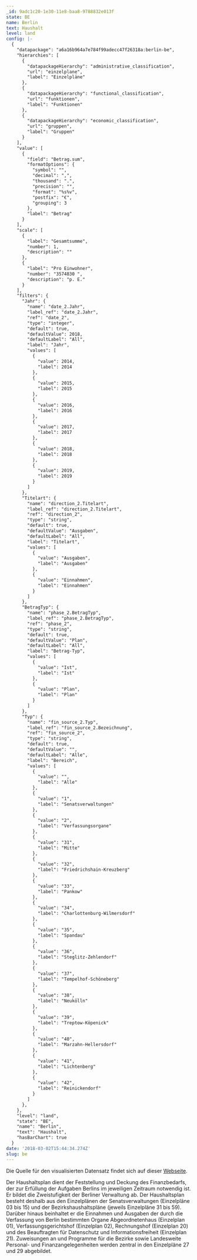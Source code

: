 ```yaml
---
_id: 9adc1c20-1e30-11e8-baa8-9788832e013f
state: BE
name: Berlin
text: Haushalt
level: land
config: |-
  {
    "datapackage": "a6a16b964a7e784f99adecc47f26318a:berlin-be",
    "hierarchies": [
      {
        "datapackageHierarchy": "administrative_classification",
        "url": "einzelplane",
        "label": "Einzelpläne"
      },
      {
        "datapackageHierarchy": "functional_classification",
        "url": "funktionen",
        "label": "Funktionen"
      },
      {
        "datapackageHierarchy": "economic_classification",
        "url": "gruppen",
        "label": "Gruppen"
      }
    ],
    "value": [
      {
        "field": "Betrag.sum",
        "formatOptions": {
          "symbol": "",
          "decimal": ",",
          "thousand": ".",
          "precision": "",
          "format": "%s%v",
          "postfix": "€",
          "grouping": 3
        },
        "label": "Betrag"
      }
    ],
    "scale": [
      {
        "label": "Gesamtsumme",
        "number": 1,
        "description": ""
      },
      {
        "label": "Pro Einwohner",
        "number": "3574830 ",
        "description": "p. E."
      }
    ],
    "filters": {
      "Jahr": {
        "name": "date_2.Jahr",
        "label_ref": "date_2.Jahr",
        "ref": "date_2",
        "type": "integer",
        "default": true,
        "defaultValue": 2018,
        "defaultLabel": "All",
        "label": "Jahr",
        "values": [
          {
            "value": 2014,
            "label": 2014
          },
          {
            "value": 2015,
            "label": 2015
          },
          {
            "value": 2016,
            "label": 2016
          },
          {
            "value": 2017,
            "label": 2017
          },
          {
            "value": 2018,
            "label": 2018
          },
          {
            "value": 2019,
            "label": 2019
          }
        ]
      },
      "Titelart": {
        "name": "direction_2.Titelart",
        "label_ref": "direction_2.Titelart",
        "ref": "direction_2",
        "type": "string",
        "default": true,
        "defaultValue": "Ausgaben",
        "defaultLabel": "All",
        "label": "Titelart",
        "values": [
          {
            "value": "Ausgaben",
            "label": "Ausgaben"
          },
          {
            "value": "Einnahmen",
            "label": "Einnahmen"
          }
        ]
      },
      "BetragTyp": {
        "name": "phase_2.BetragTyp",
        "label_ref": "phase_2.BetragTyp",
        "ref": "phase_2",
        "type": "string",
        "default": true,
        "defaultValue": "Plan",
        "defaultLabel": "All",
        "label": "Betrag-Typ",
        "values": [
          {
            "value": "Ist",
            "label": "Ist"
          },
          {
            "value": "Plan",
            "label": "Plan"
          }
        ]
      },
      "Typ": {
        "name": "fin_source_2.Typ",
        "label_ref": "fin_source_2.Bezeichnung",
        "ref": "fin_source_2",
        "type": "string",
        "default": true,
        "defaultValue": "",
        "defaultLabel": "Alle",
        "label": "Bereich",
        "values": [
          {
            "value": "",
            "label": "Alle"
          },
          {
            "value": "1",
            "label": "Senatsverwaltungen"
          },
          {
            "value": "2",
            "label": "Verfassungsorgane"
          },
          {
            "value": "31",
            "label": "Mitte"
          },
          {
            "value": "32",
            "label": "Friedrichshain-Kreuzberg"
          },
          {
            "value": "33",
            "label": "Pankow"
          },
          {
            "value": "34",
            "label": "Charlottenburg-Wilmersdorf"
          },
          {
            "value": "35",
            "label": "Spandau"
          },
          {
            "value": "36",
            "label": "Steglitz-Zehlendorf"
          },
          {
            "value": "37",
            "label": "Tempelhof-Schöneberg"
          },
          {
            "value": "38",
            "label": "Neukölln"
          },
          {
            "value": "39",
            "label": "Treptow-Köpenick"
          },
          {
            "value": "40",
            "label": "Marzahn-Hellersdorf"
          },
          {
            "value": "41",
            "label": "Lichtenberg"
          },
          {
            "value": "42",
            "label": "Reinickendorf"
          }
        ]
      },
    },
    "level": "land",
    "state": "BE",
    "name": "Berlin",
    "text": "Haushalt",
    "hasBarChart": true
  }
date: '2018-03-02T15:44:34.274Z'
slug: be
---
```


Die Quelle für den visualisierten Datensatz findet sich auf dieser
[Webseite](https://www.berlin.de/sen/finanzen/haushalt/haushaltsplan/artikel.5697.php).

Der Haushaltsplan dient der Feststellung und Deckung des Finanzbedarfs, der zur
Erfüllung der Aufgaben Berlins im jeweiligen Zeitraum notwendig ist. Er bildet
die Zweistufigkeit der Berliner Verwaltung ab. Der Haushaltsplan besteht
deshalb aus den Einzelplänen der Senatsverwaltungen (Einzelpläne 03 bis 15) und
der Bezirkshaushaltspläne (jeweils Einzelpläne 31 bis 59). Darüber hinaus
beinhaltet er die Einnahmen und Ausgaben der durch die Verfassung von Berlin
bestimmten Organe Abgeordnetenhaus (Einzelplan 01), Verfassungsgerichtshof
(Einzelplan 02), Rechnungshof (Einzelplan 20) und des Beauftragten für
Datenschutz und Informationsfreiheit (Einzelplan 21). Zuweisungen an und
Programme für die Bezirke sowie Landesweite Personal- und Finanzangelegenheiten
werden zentral in den Einzelpläne 27 und 29 abgebildet.
